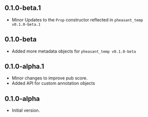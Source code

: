## 0.1.0-beta.1

- Minor Updates to the `Prop` constructor reflected in `pheasant_temp v0.1.0-beta.1`

## 0.1.0-beta

- Added more metadata objects for `pheasant_temp v0.1.0-beta`

## 0.1.0-alpha.1

- Minor changes to improve pub score.
- Added API for custom annotation objects

## 0.1.0-alpha

- Initial version.